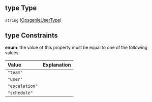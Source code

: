 ## type Type

`string` ([OpsgenieUserType](definitions-definitions-opsgenieuser-properties-opsgenieusertype.md))

## type Constraints

**enum**: the value of this property must be equal to one of the following values:

| Value          | Explanation |
| :------------- | :---------- |
| `"team"`       |             |
| `"user"`       |             |
| `"escalation"` |             |
| `"schedule"`   |             |
